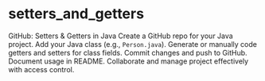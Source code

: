 # setters_and_getters
GitHub: Setters &amp; Getters in Java  Create a GitHub repo for your Java project. Add your Java class (e.g., `Person.java`). Generate or manually code getters and setters for class fields. Commit changes and push to GitHub. Document usage in README. Collaborate and manage project effectively with access control.
